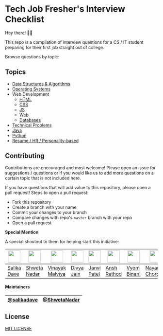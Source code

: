 # Tech Job Fresher's Interview Checklist

Hey there! 👋🏻 

This repo is a compilation of interview questions for a CS / IT student preparing for their first job straight out of college. 

Browse questions by topic: 

## Topics

- [Data Structures & Algorithms](ds_algo/ds_algo.md)
- [Operating Systems](operating_systems/os.md)
- Web Development
  - [HTML](web_development/html.md)
  - [CSS](web_development/css.md)
  - [JS](web_development/javascript.md)
  - [Web](web_development/web_network.md)
  - [Databases](web_development/databases.md)
- [Technical Problems](technical_problems/tech_sums.md)
- [Java](java/java.md)
- [Python](python/python.md)
- [Resume / HR / Personality-based](resume_hr/resume_cv_hr.md)

## Contributing

Contributions are encouraged and most welcome! Please open an issue for suggestions / questions or if you would like us to add more questions on a certain topic that is not included here.

If you have questions that will add value to this repository, please open a pull request! Steps to open a pull request:

* Fork this repository
* Create a branch with your name
* Commit your changes to your branch
* Compare changes with repo's `master` branch with your repo
* Open a pull request

**Special Mention**

A special shoutout to them for helping start this initiative:

  <img src="https://avatars.githubusercontent.com/u/35625827?v=4" width="40">|  <img src="" width="40"> |  <img src="https://avatars.githubusercontent.com/u/42168249?v=4" width="40">   | <img src="https://avatars.githubusercontent.com/u/62170586?v=4" width="40"> | <img src="https://media-exp1.licdn.com/dms/image/C5103AQHn8Fd3MzSwKg/profile-displayphoto-shrink_400_400/0/1562088005247?e=1624492800&v=beta&t=UWzYrn3wpNkZjG4N7l9nT8KEePXkUt7ikbTJaP-iGhg" width="40"> | <img src="https://avatars.githubusercontent.com/u/32770069?v=4" width="40"> | <img src="https://media-exp1.licdn.com/dms/image/C5103AQF7rHcS53A2Tw/profile-displayphoto-shrink_400_400/0/1577776009551?e=1624492800&v=beta&t=x0WVL-FyIhBWfb0zFnB83tNHgOY74US8dFf91mtaCic" width="40"> | <img src="https://media-exp1.licdn.com/dms/image/C5103AQE_9zUtGHAXSA/profile-displayphoto-shrink_400_400/0/1561111821220?e=1624492800&v=beta&t=zh90CVfZXqtCyifjKUQwwOi9RWmTO75TPV79uaSfu9g" width="40">  
---|----|------|-------------|--------|----------|-----------|---
[Salika Dave](https://github.com/salikadave) | [Shweta Nadar](https://github.com/ShwetaNadar) | [Vinayak Malviya](https://github.com/vinayakm4261) | [Divya Jain](https://github.com/divykj) | [Janvi Patel](https://www.linkedin.com/in/janvi-patel-49a81818a/) | [Ansh Rathod](http://www.unshh.me/) | [Vyom Binani](https://www.linkedin.com/in/vyom-binani-1a0819152/) | [Nayan Chordiya](https://www.linkedin.com/in/nayan-chordiya/)

#### Maintainers

| [@salikadave](https://github.com/salikadave) | [@ShwetaNadar](https://github.com/ShwetaNadar) |
|---|---|

## License

[MIT LICENSE](LICENSE)
